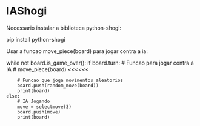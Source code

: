 # IAShogi
Necessario instalar a biblioteca python-shogi:

pip install python-shogi

Usar a funcao move_piece(board) para jogar contra a ia:



while not board.is_game_over():
    if board.turn:
        # Funcao para jogar contra a IA
        # move_piece(board) <<<<<<

        # Funcao que joga movimentos aleatorios
        board.push(random_move(board))
        print(board)
    else:
        # IA Jogando
        move = selectmove(3)
        board.push(move)
        print(board)
        
